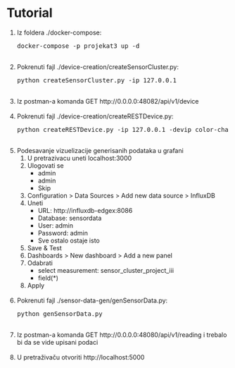 # Tutorial

<ol>
	<li>
		Iz foldera ./docker-compose:<br/>
		<pre>docker-compose -p projekat3 up -d</pre>
	</li><br/>
	<li>
		Pokrenuti fajl ./device-creation/createSensorCluster.py:<br/>
		<pre>python createSensorCluster.py -ip 127.0.0.1</pre>
	</li><br/>
	<li>
		Iz postman-a komanda GET http://0.0.0.0:48082/api/v1/device
	</li><br/>
	<li>
		Pokrenuti fajl ./device-creation/createRESTDevice.py:<br/>
		<pre>python createRESTDevice.py -ip 127.0.0.1 -devip color-changer-edgex</pre>
	</li><br/>
	<li>
		Podesavanje vizuelizacije generisanih podataka u grafani
		<ol type=1>
			<li>U pretrazivacu uneti localhost:3000</li>
			<li>Ulogovati se
				<ul>
					<li>admin</li>
					<li>admin</li>
					<li>Skip</li>
				</ul>
			</li>
			<li>Configuration > Data Sources > Add new data source > InfluxDB</li>
			<li>Uneti
				<ul>
					<li>URL: 		http://influxdb-edgex:8086</li>
					<li>Database: 	sensordata</li>
					<li>User: 		admin</li>
					<li>Password: 	admin</li>
					<li>Sve ostalo ostaje isto</li>
				</ul>
			</li>
			<li>Save & Test</li>
			<li>Dashboards > New dashboard > Add a new panel</li>
			<li>Odabrati
				<ul>
					<li>select measurement: sensor_cluster_project_iii</li>
					<li>field(*)</li>
				</ul>
			</li>
			<li>Apply</li>
		</ol>
	</li><br/>
	<li>
		Pokrenuti fajl ./sensor-data-gen/genSensorData.py:<br/>
		<pre>python genSensorData.py</pre>
	</li><br/>
	<li>
		Iz postman-a komanda GET http://0.0.0.0:48080/api/v1/reading i trebalo bi da se vide upisani podaci
	</li><br/>
	<li>
		U pretraživaču otvoriti http://localhost:5000
	</li>
</ol>
